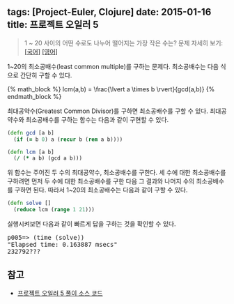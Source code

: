 tags: [Project-Euler, Clojure]
date: 2015-01-16
title: 프로젝트 오일러 5
---
> 1 ~ 20 사이의 어떤 수로도 나누어 떨어지는 가장 작은 수는?
> 문제 자세히 보기: [[국어]](http://euler.synap.co.kr/prob_detail.php?id=5) [[영어]](https://projecteuler.net/problem=5)

1~20의 최소공배수(least common multiple)를 구하는 문제다. 최소공배수는 다음 식으로 간단히 구할 수 있다.<!--more-->

{% math_block %}
lcm(a,b) = \frac{\lvert a \times b \rvert}{gcd(a,b)}
{% endmath_block %}

최대공약수(Greatest Common Divisor)를 구하면 최소공배수를 구할 수 있다. 최대공약수와 최소공배수를 구하는 함수는 다음과 같이 구현할 수 있다.

```clojure
(defn gcd [a b]
  (if (= b 0) a (recur b (rem a b))))

(defn lcm [a b]
  (/ (* a b) (gcd a b)))
```

위 함수는 주어진 두 수의 최대공약수, 최소공배수를 구한다. 세 수에 대한 최소공배수를 구하려면 먼저 두 수에 대한 최소공배수를 구한 다음 그 결과와 나머지 수의 최소공배수를 구하면 된다. 따라서 1~20의 최소공배수는 다음과 같이 구할 수 있다.

```clojure
(defn solve []
  (reduce lcm (range 1 21)))
```

실행시켜보면 다음과 같이 빠르게 답을 구하는 것을 확인할 수 있다.

<pre class="console">
p005=> (time (solve))
"Elapsed time: 0.163887 msecs"
232792???
</pre>


## 참고
* [프로젝트 오일러 5 풀이 소스 코드](https://github.com/ntalbs/euler/blob/master/src/p005.clj)
